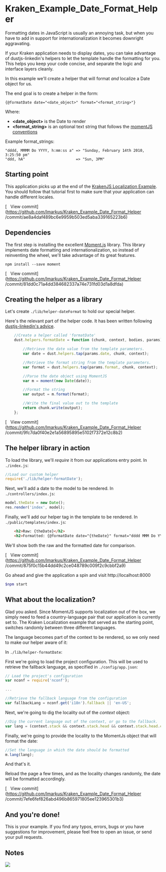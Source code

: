 # Kraken_Example_Date_Format_Helper

Formatting dates in JavaScript is usually an annoying task, but when you have to add in support for internationalization
it becomes downright aggravating.

If your Kraken application needs to display dates, you can take advantage of dustjs-linkedin's helpers to let the template
handle the formatting for you. This helps you keep your code concise, and separate the logic and interface layers cleanly.

In this example we'll create a helper that will format *and* localize a Date object for us.

The end goal is to create a helper in the form:

`{@formatDate date="<date_object>" format="<format_string>"}`

Where:
* **<date_object>** is the Date to render
* **<format_string>** is an optional text string that follows the [momentJS conventions](http://momentjs.com/docs/#/displaying/format/)

Example format_strings:
```
"dddd, MMMM Do YYYY, h:mm:ss a" => "Sunday, February 14th 2010, 3:25:50 pm"
"ddd, hA"                       => "Sun, 3PM"
```

## Starting point
This application picks up at the end of the [KrakenJS Localization Example](https://github.com/lensam69/Kraken_Example_Date_Format_Helper ).
You should follow that tutorial first to make sure that your application can handle different locales.

[<img src='http://upload.wikimedia.org/wikipedia/commons/thumb/2/25/External.svg/600px-External.svg.png' width='12px' height='12px'/>View commit](https://github.com/lmarkus/Kraken_Example_Date_Format_Helper /commit/ae8a4daf489bc6e9959b503ed5aba339165223b6)

## Dependencies
The first step is installing the excellent [Moment.js](http://momentjs.com/) library. This library implements date
formatting and internationalization, so instead of reinventing the wheel, we'll take advantage of its great features.

`npm install --save moment`

[<img src='http://upload.wikimedia.org/wikipedia/commons/thumb/2/25/External.svg/600px-External.svg.png' width='12px' height='12px'/>View commit](https://github.com/lmarkus/Kraken_Example_Date_Format_Helper /commit/81dd0c71a4dd384682337a74e731fd03d1a8dfda)

## Creating the helper as a library

Let's create `./lib/helper-dateFormat` to hold our special helper.

Here's the relevant part of the helper code. It has been written following [dustjs-linkedin's advice](https://github.com/linkedin/dustjs/wiki/Dust-Tutorial#writing-a-dust-helper).

```javascript
    //Create a helper called 'formatDate'
    dust.helpers.formatDate = function (chunk, context, bodies, params) {

        //Retrieve the date value from the template parameters.
        var date = dust.helpers.tap(params.date, chunk, context);

        //Retrieve the format string from the template parameters.
        var format = dust.helpers.tap(params.format, chunk, context);

        //Parse the date object using MomentJS
        var m = moment(new Date(date));

        //Format the string
        var output = m.format(format);

        //Write the final value out to the template
        return chunk.write(output);
    };
```

[<img src='http://upload.wikimedia.org/wikipedia/commons/thumb/2/25/External.svg/600px-External.svg.png' width='12px' height='12px'/>View commit](https://github.com/lmarkus/Kraken_Example_Date_Format_Helper /commit/9fc7da0f40e2e1a56895895e5102f7372e12c8b2)

## The helper library in action

To load the library, we'll *require* it from our applications entry point. In `./index.js`:
```javascript
//Load our custom helper
require('./lib/helper-formatDate');
```

Next, we'll add a date to the model to be rendered. In `./controllers/index.js`:
```javascript
model.theDate = new Date();
res.render('index', model);
```

Finally, we'll add our helper tag in the template to be rendered. In `./public/templates/index.js`:
```html
    <h2>Raw: {theDate}</h2>
    <h2>Formatted: {@formatDate date="{theDate}" format="dddd MMM Do YY"/}</h2>
```
We'll show both the raw and the formatted date for comparison.

[<img src='http://upload.wikimedia.org/wikipedia/commons/thumb/2/25/External.svg/600px-External.svg.png' width='12px' height='12px'/>View commit](https://github.com/lmarkus/Kraken_Example_Date_Format_Helper /commit/875f0c15b44dd49c2ce048789c009f2c9cbbf2a9)

Go ahead and give the application a spin and visit http://localhost:8000
```bash
$npm start
```

## What about the localization?

Glad you asked. Since MomentJS supports localization out of the box, we simply need to feed a country-language pair that our
application is currently set to.  The Kraken Localization example that served as the starting point, switches randomly
between three different languages.

The language becomes part of the context to be rendered, so we only need to make our helper aware of it:

In `./lib/helper-formatDate`:

First we're going to load the project configuration. This will be used to retrieve the fallback language, as specified in `./config/app.json`:
```javascript
// Load the project's configuration
var nconf = require('nconf');

...

//Retrieve the fallback language from the configuration
var fallbackLang = nconf.get('i18n').fallback || 'en-US';
```

Next, we're going to dig the locality out of the *context* object:
```javascript
//Dig the current language out of the context, or go to the fallback.
var lang = (context.stack && context.stack.head && context.stack.head.context && context.stack.head.context.locality) || fallbackLang;
```

Finally, we're going to provide the locality to the MomentJs object that will format the date:
```javascript
//Set the language in which the date should be formatted
m.lang(lang);
```

And that's it.

Reload the page a few times, and as the locality changes randomly, the date will be formatted accordingly.

[<img src='http://upload.wikimedia.org/wikipedia/commons/thumb/2/25/External.svg/600px-External.svg.png' width='12px' height='12px'/>View commit](https://github.com/lmarkus/Kraken_Example_Date_Format_Helper /commit/7efe6fef826abd496b865971805ee123965301b3)


## And you're done!
This is your example.
If you find any typos, errors, bugs or you have suggestions for improvement, please feel free to open an issue, or send your pull requests.

## Notes

<img src='http://imgs.xkcd.com/comics/iso_8601.png'/>


